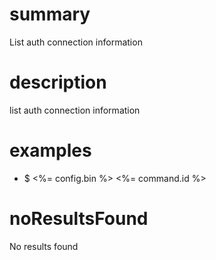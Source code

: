 # summary

List auth connection information

# description

list auth connection information

# examples

- $ <%= config.bin %> <%= command.id %>

# noResultsFound

No results found
